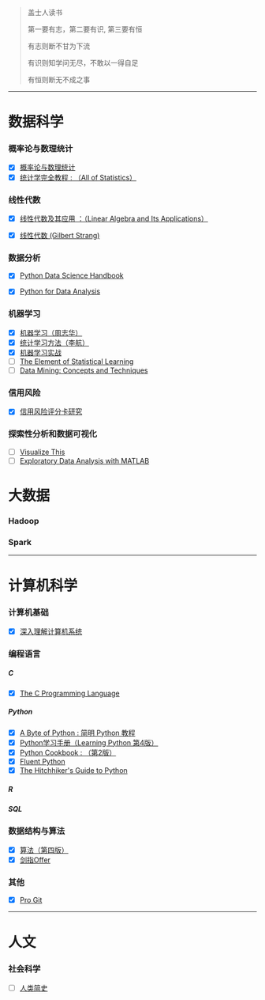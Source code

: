 > 盖士人读书
>
> 第一要有志，第二要有识, 第三要有恒
>
> 有志则断不甘为下流
>
> 有识则知学问无尽，不敢以一得自足
>
> 有恒则断无不成之事

------
# 数据科学
### 概率论与数理统计
  - [x] [概率论与数理统计](https://book.douban.com/subject/2201479/)
  - [x] [统计学完全教程 : （All of Statistics）](https://book.douban.com/subject/2285151/)

### 线性代数
  - [x] [线性代数及其应用 ：（Linear Algebra and Its Applications）](https://book.douban.com/subject/1425950/)
  - [x] [线性代数 (Gilbert Strang)](http://open.163.com/special/opencourse/daishu.html)


### 数据分析
  - [x] [Python Data Science Handbook](https://book.douban.com/subject/26600459/)
  - [x] [Python for Data Analysis](https://book.douban.com/subject/10760444/)


### 机器学习
  - [x] [机器学习（周志华）](https://book.douban.com/subject/26708119/)
  - [x] [统计学习方法（李航）](https://book.douban.com/subject/10590856/)
  - [x] [机器学习实战](https://book.douban.com/subject/24703171/)
  - [ ] [The Element of Statistical Learning](https://book.douban.com/subject/3294335/)
  - [ ] [Data Mining: Concepts and Techniques](https://book.douban.com/subject/11542972/)

### 信用风险
  - [x] [信用风险评分卡研究](https://book.douban.com/subject/25812550/)

### 探索性分析和数据可视化
  - [ ] [Visualize This](https://link.zhihu.com/?target=http%3A//flowingdata.com) 
  - [ ] [Exploratory Data Analysis with MATLAB](http://vdisk.weibo.com/s/Ddw3tKvyqR0N)

# 大数据
### Hadoop
### Spark

------
# 计算机科学
### 计算机基础
- [x] [深入理解计算机系统](https://book.douban.com/subject/1230413/)

### 编程语言
##### C
  - [x] [The C Programming Language](https://book.douban.com/subject/1236999/)

##### Python
  - [x] [A Byte of Python : 简明 Python 教程](https://book.douban.com/subject/5948760/)
  - [x] [Python学习手册（Learning Python 第4版）](https://book.douban.com/subject/6049132/)
  - [x] [Python Cookbook : （第2版）](https://book.douban.com/subject/4828875/)
  - [x] [Fluent Python](https://book.douban.com/subject/26278021/)
  - [x] [The Hitchhiker's Guide to Python](http://docs.python-guide.org/en/latest/)

##### R

##### SQL


### 数据结构与算法
- [x] [算法（第四版）](https://book.douban.com/subject/19952400/)
- [x] [剑指Offer](https://book.douban.com/subject/6966465/)

### 其他
- [x] [Pro Git](https://book.douban.com/subject/3420144/)


------
# 人文
### 社会科学
- [ ] [人类简史](https://book.douban.com/subject/25985021/)
